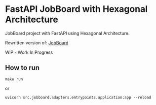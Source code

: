 # FastAPI JobBoard with Hexagonal Architecture

JobBoard project with FastAPI using Hexagonal Architecture.

Rewritten version of: [JobBoard](https://github.com/nofoobar/JobBoard-Fastapi)

WIP - Work In Progress

## How to run

`make run` 

or 

`uvicorn src.jobboard.adapters.entrypoints.application:app --reload`